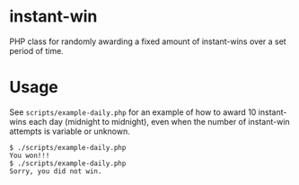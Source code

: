 instant-win
===========

PHP class for randomly awarding a fixed amount of instant-wins over a set period of time.

# Usage

See ```scripts/example-daily.php``` for an example of how to award 10 instant-wins each day (midnight to midnight), even when the 
number of instant-win attempts is variable or unknown.

```
$ ./scripts/example-daily.php
You won!!!
$ ./scripts/example-daily.php
Sorry, you did not win.
```